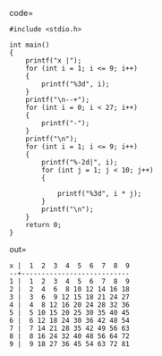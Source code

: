 code=

    #include <stdio.h>

    int main()
    {
        printf("x |");
        for (int i = 1; i <= 9; i++)
        {
            printf("%3d", i);
        }
        printf("\n--+");
        for (int i = 0; i < 27; i++)
        {
            printf("-");
        }
        printf("\n");
        for (int i = 1; i <= 9; i++)
        {
            printf("%-2d|", i);
            for (int j = 1; j < 10; j++)
            {

                printf("%3d", i * j);
            }
            printf("\n");
        }
        return 0;
    }

out=

    x |  1  2  3  4  5  6  7  8  9
    --+---------------------------
    1 |  1  2  3  4  5  6  7  8  9
    2 |  2  4  6  8 10 12 14 16 18
    3 |  3  6  9 12 15 18 21 24 27
    4 |  4  8 12 16 20 24 28 32 36
    5 |  5 10 15 20 25 30 35 40 45
    6 |  6 12 18 24 30 36 42 48 54
    7 |  7 14 21 28 35 42 49 56 63
    8 |  8 16 24 32 40 48 56 64 72
    9 |  9 18 27 36 45 54 63 72 81
